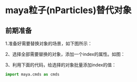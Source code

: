 # maya粒子(nParticles)替代对象

## 前期准备

1.准备好需要替换对象的场景，如下图所示：

2、选择全部需要替换的对象，添加一个index的属性。如图：

3、利用下面的代码，给选择的对象批量添加index的值：

```python
import maya.cmds as cmds


```
